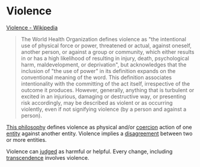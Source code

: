 # Violence

<a href="http://en.wikipedia.org/wiki/Violence" target="_blank">Violence - Wikipedia</a>

> The World Health Organization defines violence as "the intentional use of physical force or power, threatened or actual, against oneself, another person, or against a group or community, which either results in or has a high likelihood of resulting in injury, death, psychological harm, maldevelopment, or deprivation", but acknowledges that the inclusion of "the use of power" in its definition expands on the conventional meaning of the word. This definition associates intentionality with the committing of the act itself, irrespective of the outcome it produces. However, generally, anything that is turbulent or excited in an injurious, damaging or destructive way, or presenting risk accordingly, may be described as violent or as occurring violently, even if not signifying violence (by a person and against a person).

[This philosophy](./this-philosophy.md) defines violence as physical and/or [coercion](./coercion.md) action of one [entity](./entity.md) against another entity. Violence implies a [disagreement](./disagree.md) between two or more entities.

Violence can [judged](./judgement.md) as harmful or helpful. Every change, including [transcendence](./transcendence.md) involves violence.
